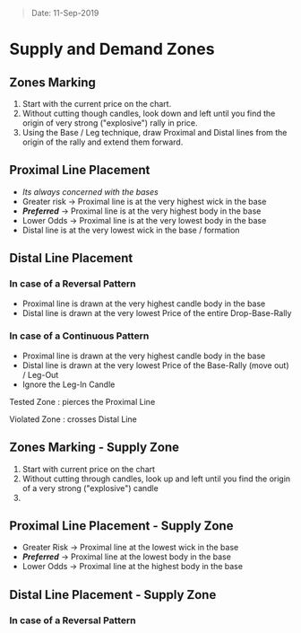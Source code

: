 > Date: 11-Sep-2019
# Supply and Demand Zones

## Zones Marking
1. Start with the current price on the chart.
2. Without cutting though candles, look down and left until you find the origin of very strong ("explosive") rally in price.
3. Using the Base / Leg technique, draw Proximal and Distal lines from the origin of the rally and extend them forward.

## Proximal Line Placement
- *Its always concerned with the bases*
- Greater risk -> Proximal line is at the very highest wick in the base
- ***Preferred*** -> Proximal line is at the very highest body in the base
- Lower Odds -> Proximal line is at the very lowest body in the base
- Distal line is at the very lowest wick in the base / formation

## Distal Line Placement

### In case of a Reversal Pattern
- Proximal line is drawn at the very highest candle body in the base
- Distal line is drawn at the very lowest Price of the entire Drop-Base-Rally

### In case of a Continuous Pattern
- Proximal line is drawn at the very highest candle body in the base
- Distal line is drawn at the very lowest Price of the Base-Rally (move out) / Leg-Out
- Ignore the Leg-In Candle

Tested Zone
: pierces the Proximal Line

Violated Zone
: crosses Distal Line

## Zones Marking - Supply Zone
1. Start with current price on the chart
2. Without cutting through candles, look up and left until you find the origin of a very strong ("explosive") candle
3. 

## Proximal Line Placement - Supply Zone
- Greater Risk -> Proximal line at the lowest wick in the base
- ***Preferred*** -> Proximal line at the lowest body in the base
- Lower Odds -> Proximal line at the highest body in the base

## Distal Line Placement - Supply Zone

### In case of a Reversal Pattern

<!--stackedit_data:
eyJoaXN0b3J5IjpbLTIwNTQ3MjExNiwxODE5NDYyOTYzXX0=
-->